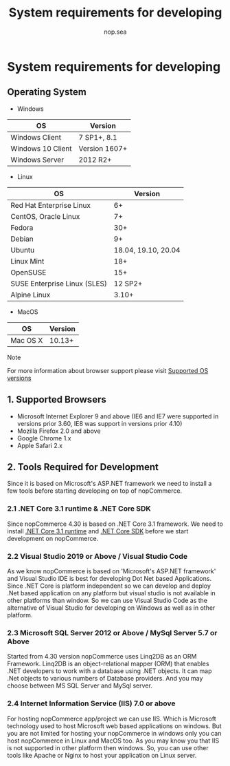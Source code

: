 ﻿---
title: System requirements for developing
uid: en/developer/tutorials/system-requirements-for-developing
author: nop.sea
contributors: git.RomanovM, git.DmitriyKulagin
---

# System requirements for developing

## Operating System

* Windows

| OS                | Version       |
| ----------------- | ------------- |
| Windows Client    | 7 SP1+, 8.1   |
| Windows 10 Client | Version 1607+ |
| Windows Server    | 2012 R2+      |

* Linux

| OS                           | Version             |
| ---------------------------- | ------------------- |
| Red Hat Enterprise Linux     | 6+                  |
| CentOS, Oracle Linux         | 7+                  |
| Fedora                       | 30+                 |
| Debian                       | 9+                  |
| Ubuntu                       | 18.04, 19.10, 20.04 |
| Linux Mint                   | 18+                 |
| OpenSUSE                     | 15+                 |
| SUSE Enterprise Linux (SLES) | 12 SP2+             |
| Alpine Linux                 | 3.10+               |

* MacOS

| OS       | Version |
| -------- | ------- |
| Mac OS X | 10.13+  |

> [!NOTE]
> 
> For more information about browser support please visit [Supported OS versions](https://github.com/dotnet/core/blob/master/release-notes/3.1/3.1-supported-os.md)

## 1. Supported Browsers

* Microsoft Internet Explorer 9 and above (IE6 and IE7 were supported in versions prior 3.60, IE8 was support in versions prior 4.10)
* Mozilla Firefox 2.0 and above
* Google Chrome 1.x
* Apple Safari 2.x

## 2. Tools Required for Development

Since it is based on Microsoft's ASP.NET framework we need to install a few tools before starting developing on top of nopCommerce.

### 2.1 \.NET Core 3.1 runtime & .NET Core SDK

Since nopCommerce 4.30 is based on .NET Core 3.1 framework. We need to install [.NET Core 3.1 runtime](https://dotnet.microsoft.com/download/dotnet-core/thank-you/runtime-aspnetcore-3.1.3-windows-hosting-bundle-installer) and [.NET Core SDK](https://dotnet.microsoft.com/download/dotnet-core/thank-you/sdk-3.1.201-windows-x64-installer) before we start development on nopCommerce.

### 2.2 Visual Studio 2019 or Above / Visual Studio Code

As we know nopCommerce is based on 'Microsoft's ASP.NET framework' and Visual Studio IDE is best for developing Dot Net based Applications. Since .NET Core is platform independent so we can develop and deploy .Net based application on any platform but visual studio is not available in other platforms than window. So we can use Visual Studio Code as the alternative of Visual Studio for developing on Windows as well as in other platform.

### 2.3 Microsoft SQL Server 2012 or Above / MySql Server 5.7 or Above

Started from 4.30 version nopCommerce uses Linq2DB as an ORM Framework. Linq2DB  is an object-relational mapper (ORM) that enables .NET developers to work with a database using .NET objects. It can map .Net objects to various numbers of Database providers. And you may choose between MS SQL Server and MySql server.

### 2.4 Internet Information Service (IIS) 7.0 or above

For hosting nopCommerce app/project we can use IIS. Which is Microsoft technology used to host Microsoft web based applications on windows. But you are not limited for hosting your nopCommerce in windows only you can host nopCommerce in Linux and MacOS too. As you may know you that IIS is not supported in other platform then windows. So, you can use other tools like Apache or Nginx to host your application on Linux server.
